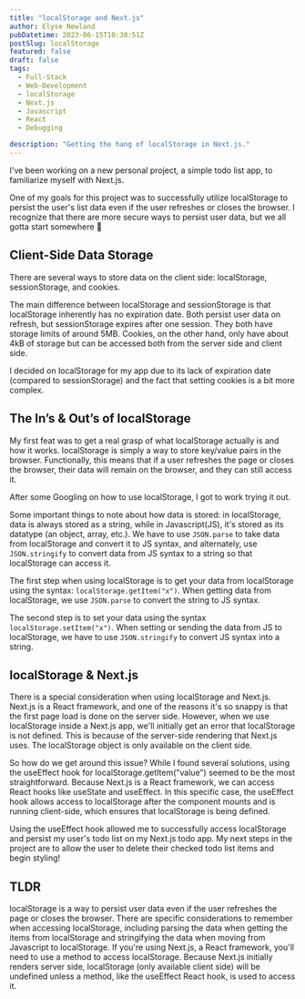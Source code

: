 ```yaml
---
title: "localStorage and Next.js"
author: Elyse Newland
pubDatetime: 2023-06-15T10:30:51Z
postSlug: localStorage
featured: false
draft: false
tags:
  - Full-Stack
  - Web-Development
  - localStorage
  - Next.js
  - Javascript
  - React
  - Debugging

description: "Getting the hang of localStorage in Next.js."
---
```


I've been working on a new personal project, a simple todo list app, to familiarize myself with Next.js.

One of my goals for this project was to successfully utilize localStorage to persist the user's list data even if the user refreshes or closes the browser. I recognize that there are more secure ways to persist user data, but we all gotta start somewhere 🙂

## Client-Side Data Storage

There are several ways to store data on the client side: localStorage, sessionStorage, and cookies.

The main difference between localStorage and sessionStorage is that localStorage inherently has no expiration date. Both persist user data on refresh, but sessionStorage expires after one session. They both have storage limits of around 5MB. Cookies, on the other hand, only have about 4kB of storage but can be accessed both from the server side and client side.

I decided on localStorage for my app due to its lack of expiration date (compared to sessionStorage) and the fact that setting cookies is a bit more complex.

## The In’s & Out’s of localStorage

My first feat was to get a real grasp of what localStorage actually is and how it works. localStorage is simply a way to store key/value pairs in the browser. Functionally, this means that if a user refreshes the page or closes the browser, their data will remain on the browser, and they can still access it.

After some Googling on how to use localStorage, I got to work trying it out.

Some important things to note about how data is stored: in localStorage, data is always stored as a string, while in Javascript(JS), it's stored as its datatype (an object, array, etc.). We have to use `JSON.parse` to take data from localStorage and convert it to JS syntax, and alternately, use `JSON.stringify` to convert data from JS syntax to a string so that localStorage can access it.

The first step when using localStorage is to get your data from localStorage using the syntax: `localStorage.getItem("x")`. When getting data from localStorage, we use `JSON.parse` to convert the string to JS syntax.

The second step is to set your data using the syntax `localStorage.setItem("x")`. When setting or sending the data from JS to localStorage, we have to use `JSON.stringify` to convert JS syntax into a string.

## localStorage & Next.js

There is a special consideration when using localStorage and Next.js. Next.js is a React framework, and one of the reasons it's so snappy is that the first page load is done on the server side. However, when we use localStorage inside a Next.js app, we'll initially get an error that localStorage is not defined. This is because of the server-side rendering that Next.js uses. The localStorage object is only available on the client side.

So how do we get around this issue? While I found several solutions, using the useEffect hook for localStorage.getItem("value") seemed to be the most straightforward. Because Next.js is a React framework, we can access React hooks like useState and useEffect. In this specific case, the useEffect hook allows access to localStorage after the component mounts and is running client-side, which ensures that localStorage is being defined.

Using the useEffect hook allowed me to successfully access localStorage and persist my user's todo list on my Next.js todo app. My next steps in the project are to allow the user to delete their checked todo list items and begin styling!

## TLDR

localStorage is a way to persist user data even if the user refreshes the page or closes the browser. There are specific considerations to remember when accessing localStorage, including parsing the data when getting the items from localStorage and stringifying the data when moving from Javascript to localStorage. If you're using Next.js, a React framework, you'll need to use a method to access localStorage. Because Next.js initially renders server side, localStorage (only available client side) will be undefined unless a method, like the useEffect React hook, is used to access it.
